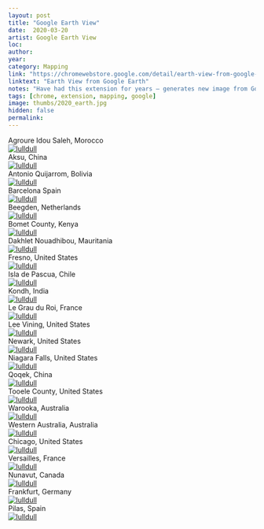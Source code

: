 ```yaml
---
layout: post
title: "Google Earth View"
date:  2020-03-20
artist: Google Earth View
loc: 
author: 
year: 
category: Mapping
link: "https://chromewebstore.google.com/detail/earth-view-from-google-ea/bhloflhklmhfpedakmangadcdofhnnoh"
linktext: "Earth View from Google Earth"
notes: "Have had this extension for years – generates new image from Goole Earth on new tab in Chrome."
tags: [chrome, extension, mapping, google]
image: thumbs/2020_earth.jpg
hidden: false
permalink:
---
```




<div class="image_caption">
Agroure Idou Saleh, Morocco
</div>

<div class="post_image">
	<a href="{{ site.baseurl }}/images/posts/2020_earth/001.jpg" target="_blank">
	<img src="{{ site.baseurl }}/images/posts/2020_earth/001.jpg" alt="lulldull"></a>
</div>

<div class="image_caption">
Aksu, China
</div>

<div class="post_image">
	<a href="{{ site.baseurl }}/images/posts/2020_earth/002.jpg" target="_blank">
	<img src="{{ site.baseurl }}/images/posts/2020_earth/002.jpg" alt="lulldull"></a>
</div>

<div class="image_caption">
Antonio Quijarrom, Bolivia
</div>

<div class="post_image">
	<a href="{{ site.baseurl }}/images/posts/2020_earth/003.jpg" target="_blank">
	<img src="{{ site.baseurl }}/images/posts/2020_earth/003.jpg" alt="lulldull"></a>
</div>


<div class="image_caption">
Barcelona Spain
</div>

<div class="post_image">
	<a href="{{ site.baseurl }}/images/posts/2020_earth/004.jpg" target="_blank">
	<img src="{{ site.baseurl }}/images/posts/2020_earth/004.jpg" alt="lulldull"></a>
</div>


<div class="image_caption">
Beegden, Netherlands
</div>

<div class="post_image">
	<a href="{{ site.baseurl }}/images/posts/2020_earth/005.jpg" target="_blank">
	<img src="{{ site.baseurl }}/images/posts/2020_earth/005.jpg" alt="lulldull"></a>
</div>


<div class="image_caption">
Bomet County, Kenya
</div>

<div class="post_image">
	<a href="{{ site.baseurl }}/images/posts/2020_earth/006.jpg" target="_blank">
	<img src="{{ site.baseurl }}/images/posts/2020_earth/006.jpg" alt="lulldull"></a>
</div>


<div class="image_caption">
Dakhlet Nouadhibou, Mauritania
</div>

<div class="post_image">
	<a href="{{ site.baseurl }}/images/posts/2020_earth/007.jpg" target="_blank">
	<img src="{{ site.baseurl }}/images/posts/2020_earth/007.jpg" alt="lulldull"></a>
</div>

<div class="image_caption">
Fresno, United States
</div>

<div class="post_image">
	<a href="{{ site.baseurl }}/images/posts/2020_earth/008.jpg" target="_blank">
	<img src="{{ site.baseurl }}/images/posts/2020_earth/008.jpg" alt="lulldull"></a>
</div>


<div class="image_caption">
Isla de Pascua, Chile
</div>

<div class="post_image">
	<a href="{{ site.baseurl }}/images/posts/2020_earth/009.jpg" target="_blank">
	<img src="{{ site.baseurl }}/images/posts/2020_earth/009.jpg" alt="lulldull"></a>
</div>


<div class="image_caption">
Kondh, India
</div>

<div class="post_image">
	<a href="{{ site.baseurl }}/images/posts/2020_earth/010.jpg" target="_blank">
	<img src="{{ site.baseurl }}/images/posts/2020_earth/010.jpg" alt="lulldull"></a>
</div>


<div class="image_caption">
Le Grau du Roi, France
</div>

<div class="post_image">
	<a href="{{ site.baseurl }}/images/posts/2020_earth/011.jpg" target="_blank">
	<img src="{{ site.baseurl }}/images/posts/2020_earth/011.jpg" alt="lulldull"></a>
</div>


<div class="image_caption">
Lee Vining, United States
</div>

<div class="post_image">
	<a href="{{ site.baseurl }}/images/posts/2020_earth/012.jpg" target="_blank">
	<img src="{{ site.baseurl }}/images/posts/2020_earth/012.jpg" alt="lulldull"></a>
</div>



<div class="image_caption">
Newark, United States
</div>

<div class="post_image">
	<a href="{{ site.baseurl }}/images/posts/2020_earth/013.jpg" target="_blank">
	<img src="{{ site.baseurl }}/images/posts/2020_earth/013.jpg" alt="lulldull"></a>
</div>


<div class="image_caption">
Niagara Falls, United States
</div>

<div class="post_image">
	<a href="{{ site.baseurl }}/images/posts/2020_earth/014.jpg" target="_blank">
	<img src="{{ site.baseurl }}/images/posts/2020_earth/014.jpg" alt="lulldull"></a>
</div>


<div class="image_caption">
Qoqek, China
</div>

<div class="post_image">
	<a href="{{ site.baseurl }}/images/posts/2020_earth/015.jpg" target="_blank">
	<img src="{{ site.baseurl }}/images/posts/2020_earth/015.jpg" alt="lulldull"></a>
</div>


<div class="image_caption">
Tooele County, United States
</div>

<div class="post_image">
	<a href="{{ site.baseurl }}/images/posts/2020_earth/016.jpg" target="_blank">
	<img src="{{ site.baseurl }}/images/posts/2020_earth/016.jpg" alt="lulldull"></a>
</div>



<div class="image_caption">
Warooka, Australia
</div>

<div class="post_image">
	<a href="{{ site.baseurl }}/images/posts/2020_earth/017.jpg" target="_blank">
	<img src="{{ site.baseurl }}/images/posts/2020_earth/017.jpg" alt="lulldull"></a>
</div>


<div class="image_caption">
Western Australia, Australia
</div>

<div class="post_image">
	<a href="{{ site.baseurl }}/images/posts/2020_earth/018.jpg" target="_blank">
	<img src="{{ site.baseurl }}/images/posts/2020_earth/018.jpg" alt="lulldull"></a>
</div>







<div class="image_caption">
Chicago, United States
</div>

<div class="post_image">
	<a href="{{ site.baseurl }}/images/posts/2020_earth/019.jpg" target="_blank">
	<img src="{{ site.baseurl }}/images/posts/2020_earth/019.jpg" alt="lulldull"></a>
</div>


<div class="image_caption">
Versailles, France
</div>

<div class="post_image">
	<a href="{{ site.baseurl }}/images/posts/2020_earth/020.jpg" target="_blank">
	<img src="{{ site.baseurl }}/images/posts/2020_earth/020.jpg" alt="lulldull"></a>
</div>


<div class="image_caption">
Nunavut, Canada
</div>

<div class="post_image">
	<a href="{{ site.baseurl }}/images/posts/2020_earth/021.jpg" target="_blank">
	<img src="{{ site.baseurl }}/images/posts/2020_earth/021.jpg" alt="lulldull"></a>
</div>



<div class="image_caption">
Frankfurt, Germany
</div>

<div class="post_image">
	<a href="{{ site.baseurl }}/images/posts/2020_earth/022.jpg" target="_blank">
	<img src="{{ site.baseurl }}/images/posts/2020_earth/022.jpg" alt="lulldull"></a>
</div>


<div class="image_caption">
Pilas, Spain
</div>

<div class="post_image">
	<a href="{{ site.baseurl }}/images/posts/2020_earth/023.jpg" target="_blank">
	<img src="{{ site.baseurl }}/images/posts/2020_earth/023.jpg" alt="lulldull"></a>
</div>






















